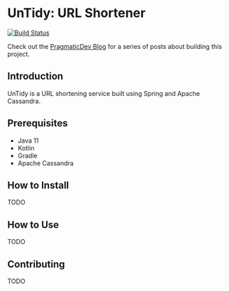 # UnTidy: URL Shortener

[![Build Status](https://travis-ci.com/pragmaticdev-io/untidy.svg?branch=master)](https://travis-ci.com/pragmaticdev-io/untidy)

Check out the [PragmaticDev Blog](https://blog.pragmaticdev.io/) for a series of posts about building this project.

## Introduction

UnTidy is a URL shortening service built using Spring and Apache Cassandra.

## Prerequisites
- Java 11
- Kotlin
- Gradle
- Apache Cassandra

## How to Install
TODO

## How to Use
TODO

## Contributing
TODO

